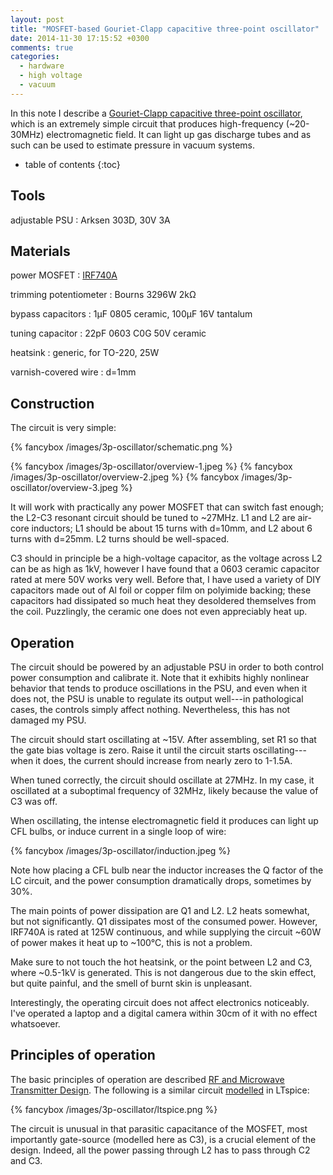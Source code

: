 ```yaml
---
layout: post
title: "MOSFET-based Gouriet-Clapp capacitive three-point oscillator"
date: 2014-11-30 17:15:52 +0300
comments: true
categories:
  - hardware
  - high voltage
  - vacuum
---
```


In this note I describe a [Gouriet-Clapp capacitive three-point oscillator][gc], which is an extremely simple circuit that produces high-frequency (~20-30MHz) electromagnetic field. It can light up gas discharge tubes and as such can be used to estimate pressure in vacuum systems.

[gc]: http://books.google.ru/books?id=nGLdHfULzhYC&pg=PA354&lpg=PA354&dq=capacitive+three+point

<!--more-->

* table of contents
{:toc}

Tools
-----

adjustable PSU
: Arksen 303D, 30V 3A

Materials
---------

power MOSFET
: [IRF740A](http://www.vishay.com/docs/91051/91051.pdf)

trimming potentiometer
: Bourns 3296W 2kΩ

bypass capacitors
: 1µF 0805 ceramic, 100µF 16V tantalum

tuning capacitor
: 22pF 0603 C0G 50V ceramic

heatsink
: generic, for TO-220, 25W

varnish-covered wire
: d=1mm

Construction
------------

The circuit is very simple:

{% fancybox /images/3p-oscillator/schematic.png %}

{% fancybox /images/3p-oscillator/overview-1.jpeg %}
{% fancybox /images/3p-oscillator/overview-2.jpeg %}
{% fancybox /images/3p-oscillator/overview-3.jpeg %}

It will work with practically any power MOSFET that can switch fast enough; the L2-C3 resonant circuit should be tuned to ~27MHz. L1 and L2 are air-core inductors; L1 should be about 15 turns with d=10mm, and L2 about 6 turns with d=25mm. L2 turns should be well-spaced.

C3 should in principle be a high-voltage capacitor, as the voltage across L2 can be as high as 1kV, however I have found that a 0603 ceramic capacitor rated at mere 50V works very well. Before that, I have used a variety of DIY capacitors made out of Al foil or copper film on polyimide backing; these capacitors had dissipated so much heat they desoldered themselves from the coil. Puzzlingly, the ceramic one does not even appreciably heat up.

Operation
---------

The circuit should be powered by an adjustable PSU in order to both control power consumption and calibrate it. Note that it exhibits highly nonlinear behavior that tends to produce oscillations in the PSU, and even when it does not, the PSU is unable to regulate its output well---in pathological cases, the controls simply affect nothing. Nevertheless, this has not damaged my PSU.

The circuit should start oscillating at ~15V. After assembling, set R1 so that the gate bias voltage is zero. Raise it until the circuit starts oscillating---when it does, the current should increase from nearly zero to 1-1.5A.

When tuned correctly, the circuit should oscillate at 27MHz. In my case, it oscillated at a suboptimal frequency of 32MHz, likely because the value of C3 was off.

When oscillating, the intense electromagnetic field it produces can light up CFL bulbs, or induce current in a single loop of wire:

{% fancybox /images/3p-oscillator/induction.jpeg %}

Note how placing a CFL bulb near the inductor increases the Q factor of the LC circuit, and the power consumption dramatically drops, sometimes by 30%.

The main points of power dissipation are Q1 and L2. L2 heats somewhat, but not significantly. Q1 dissipates most of the consumed power. However, IRF740A is rated at 125W continuous, and while supplying the circuit ~60W of power makes it heat up to ~100°C, this is not a problem.

Make sure to not touch the hot heatsink, or the point between L2 and C3, where ~0.5-1kV is generated. This is not dangerous due to the skin effect, but quite painful, and the smell of burnt skin is unpleasant.

Interestingly, the operating circuit does not affect electronics noticeably. I've operated a laptop and a digital camera within 30cm of it with no effect whatsoever.

Principles of operation
-----------------------

The basic principles of operation are described [RF and Microwave Transmitter Design][gc]. The following is a similar circuit [modelled](/files/3p-oscillator.asc) in LTspice:

{% fancybox /images/3p-oscillator/ltspice.png %}

The circuit is unusual in that parasitic capacitance of the MOSFET, most importantly gate-source (modelled here as C3), is a crucial element of the design. Indeed, all the power passing through L2 has to pass through C2 and C3.
